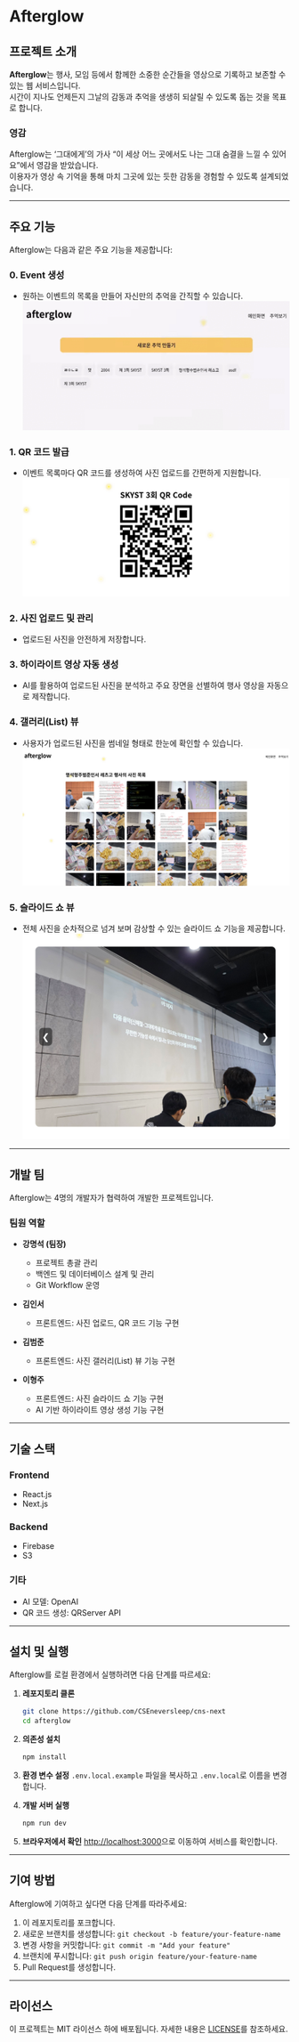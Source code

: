 # Afterglow

## 프로젝트 소개

**Afterglow**는 행사, 모임 등에서 함께한 소중한 순간들을 영상으로 기록하고 보존할 수 있는 웹 서비스입니다.  
시간이 지나도 언제든지 그날의 감동과 추억을 생생히 되살릴 수 있도록 돕는 것을 목표로 합니다.

### 영감

Afterglow는 ‘그대에게’의 가사 “이 세상 어느 곳에서도 나는 그대 숨결을 느낄 수 있어요”에서 영감을 받았습니다.  
이용자가 영상 속 기억을 통해 마치 그곳에 있는 듯한 감동을 경험할 수 있도록 설계되었습니다.

---

## 주요 기능

Afterglow는 다음과 같은 주요 기능을 제공합니다:

### 0. Event 생성

- 원하는 이벤트의 목록을 만들어 자신만의 추억을 간직할 수 있습니다.
  ![Demo](public/demo/demo.gif)

### 1. QR 코드 발급

- 이벤트 목록마다 QR 코드를 생성하여 사진 업로드를 간편하게 지원합니다.
  ![Demo](public/demo/QR.png)

### 2. 사진 업로드 및 관리

- 업로드된 사진을 안전하게 저장합니다.

### 3. 하이라이트 영상 자동 생성

- AI를 활용하여 업로드된 사진을 분석하고 주요 장면을 선별하여 행사 영상을 자동으로 제작합니다.

### 4. 갤러리(List) 뷰

- 사용자가 업로드된 사진을 썸네일 형태로 한눈에 확인할 수 있습니다.
  ![Demo](public/demo/list.png)

### 5. 슬라이드 쇼 뷰

- 전체 사진을 순차적으로 넘겨 보며 감상할 수 있는 슬라이드 쇼 기능을 제공합니다.
  ![Demo](public/demo/slide.png)

---

## 개발 팀

Afterglow는 4명의 개발자가 협력하여 개발한 프로젝트입니다.

### 팀원 역할

- **강명석 (팀장)**

  - 프로젝트 총괄 관리
  - 백엔드 및 데이터베이스 설계 및 관리
  - Git Workflow 운영

- **김인서**

  - 프론트엔드: 사진 업로드, QR 코드 기능 구현

- **김범준**

  - 프론트엔드: 사진 갤러리(List) 뷰 기능 구현

- **이형주**
  - 프론트엔드: 사진 슬라이드 쇼 기능 구현
  - AI 기반 하이라이트 영상 생성 기능 구현

---

## 기술 스택

### Frontend

- React.js
- Next.js

### Backend

- Firebase
- S3

### 기타

- AI 모델: OpenAI
- QR 코드 생성: QRServer API

---

## 설치 및 실행

Afterglow를 로컬 환경에서 실행하려면 다음 단계를 따르세요:

1. **레포지토리 클론**

   ```bash
   git clone https://github.com/CSEneversleep/cns-next
   cd afterglow
   ```

2. **의존성 설치**

   ```bash
   npm install
   ```

3. **환경 변수 설정**
   `.env.local.example` 파일을 복사하고 `.env.local`로 이름을 변경합니다.

4. **개발 서버 실행**

   ```bash
   npm run dev
   ```

5. **브라우저에서 확인**
   [http://localhost:3000](http://localhost:3000)으로 이동하여 서비스를 확인합니다.

---

## 기여 방법

Afterglow에 기여하고 싶다면 다음 단계를 따라주세요:

1. 이 레포지토리를 포크합니다.
2. 새로운 브랜치를 생성합니다: `git checkout -b feature/your-feature-name`
3. 변경 사항을 커밋합니다: `git commit -m "Add your feature"`
4. 브랜치에 푸시합니다: `git push origin feature/your-feature-name`
5. Pull Request를 생성합니다.

---

## 라이선스

이 프로젝트는 MIT 라이선스 하에 배포됩니다. 자세한 내용은 [LICENSE](./LICENSE)를 참조하세요.

